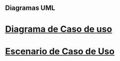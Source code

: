 
## Diagramas UML
# [Diagrama de Caso de uso](diagramas_de_casos_de_uso.md)

# [Escenario  de Caso de Uso](Escenarios_de_casos_de_uso.md)

